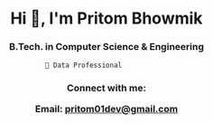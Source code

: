 <h1 align="center">Hi 👋, I'm Pritom Bhowmik</h1>
<h3 align="center"> B.Tech. in Computer Science & Engineering </h3>


                        
                        
                        🔭 Data Professional



<h3 align="center">Connect with me:

Email: pritom01dev@gmail.com </h3>
<p align="center">
</p>









